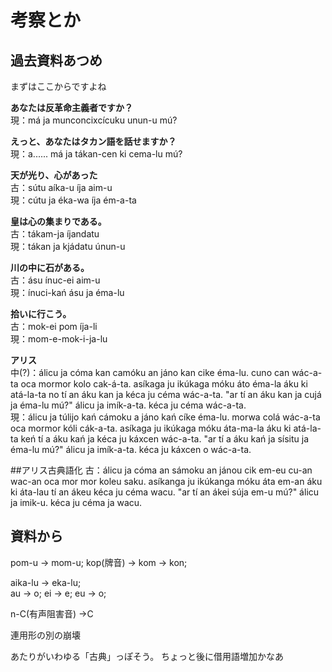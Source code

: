 # 考察とか

## 過去資料あつめ
まずはここからですよね

**あなたは反革命主義者ですか？**  
現：má ja munconcixcícuku unun-u mú?  

**えっと、あなたはタカン語を話せますか？**  
現：a...... má ja tákan-cen ki cema-lu mú?  

**天が光り、心があった**  
古：sútu aíka-u íja aim-u  
現：cútu ja éka-wa íja ém-a-ta  

**皇は心の集まりである。**  
古：tákam-ja íjandatu  
現：tákan ja kjádatu únun-u  

**川の中に石がある。**  
古：ásu ínuc-ei aim-u  
現：ínuci-kań ásu ja éma-lu  

**拾いに行こう。**  
古：mok-ei pom íja-li  
現：mom-e-mok-i-ja-lu  

**アリス**  
中(?)：álicu ja cóma kan camóku an jáno kan cike éma-lu. cuno can wác-a-ta oca mormor kolo cak-á-ta. asíkaga ju ikúkaga móku áto éma-la áku ki atá-la-ta no tí an áku kan ja kéca ju céma wác-a-ta. "ar tí an áku kan ja cujá ja éma-lu mú?" álicu ja imík-a-ta. kéca ju céma wác-a-ta.  
現：álicu ja túlijo kań cámoku a jáno kań cíke éma-lu. morwa colá wác-a-ta oca mormor kóli cák-a-ta. asíkaga ju ikúkaga móku áta-ma-la áku ki atá-la-ta keń tí a áku kań ja kéca ju káxcen wác-a-ta. "ar tí a áku kań ja sísitu ja éma-lu mú?" álicu ja imík-a-ta. kéca ju káxcen o wác-a-ta.   


##アリス古典語化
古：álicu ja cóma an sámoku an jánou cik em-eu cu-an wac-an oca mor mor koleu saku. asíkanga ju ikúkanga móku áta em-an áku ki áta-lau tí an ákeu kéca ju céma wacu. "ar tí an ákei súja em-u mú?" álicu ja imik-u. kéca ju céma ja wacu.  

## 資料から
pom-u → mom-u;
kop(牌音) → kom → kon;  

aika-lu → eka-lu;  
au → o;
ei → e;
eu → o;

n-C(有声阻害音) →C  
  
連用形の別の崩壊  

あたりがいわゆる「古典」っぽそう。
ちょっと後に借用語増加かなあ








